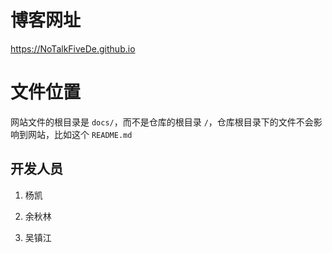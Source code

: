 # 博客网址
<https://NoTalkFiveDe.github.io>  

# 文件位置

网站文件的根目录是 `docs/`，而不是仓库的根目录 `/`，仓库根目录下的文件不会影响到网站，比如这个 `README.md`  

## 开发人员

1. 杨凯  

2. 余秋林

3. 吴镇江
